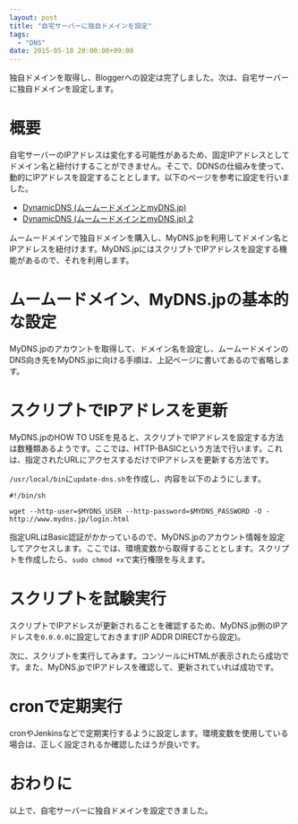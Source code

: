 ```yaml
---
layout: post
title: "自宅サーバーに独自ドメインを設定"
tags:
  - "DNS"
date: 2015-05-18 20:00:00+09:00
---
```


独自ドメインを取得し、Bloggerへの設定は完了しました。次は、自宅サーバーに独自ドメインを設定します。

<!-- more -->

# 概要

自宅サーバーのIPアドレスは変化する可能性があるため、固定IPアドレスとしてドメイン名と紐付けすることができません。そこで、DDNSの仕組みを使って、動的にIPアドレスを設定することとします。以下のページを参考に設定を行いました。

* [DynamicDNS (ムームードメインとmyDNS.jp)](http://gomocool.net/gomokulog/?p=10)
* [DynamicDNS (ムームードメインとmyDNS.jp) 2](http://gomocool.net/gomokulog/?p=24)

ムームードメインで独自ドメインを購入し、MyDNS.jpを利用してドメイン名とIPアドレスを紐付けます。MyDNS.jpにはスクリプトでIPアドレスを設定する機能があるので、それを利用します。

# ムームードメイン、MyDNS.jpの基本的な設定

MyDNS.jpのアカウントを取得して、ドメイン名を設定し、ムームードメインのDNS向き先をMyDNS.jpに向ける手順は、上記ページに書いてあるので省略します。

# スクリプトでIPアドレスを更新

MyDNS.jpのHOW TO USEを見ると、スクリプトでIPアドレスを設定する方法は数種類あるようです。ここでは、HTTP-BASICという方法で行います。これは、指定されたURLにアクセスするだけでIPアドレスを更新する方法です。

`/usr/local/bin`に`update-dns.sh`を作成し、内容を以下のようにします。

```
#!/bin/sh

wget --http-user=$MYDNS_USER --http-password=$MYDNS_PASSWORD -O - http://www.mydns.jp/login.html
```

指定URLはBasic認証がかかっているので、MyDNS.jpのアカウント情報を設定してアクセスします。ここでは、環境変数から取得することとします。スクリプトを作成したら、`sudo chmod +x`で実行権限を与えます。

# スクリプトを試験実行

スクリプトでIPアドレスが更新されることを確認するため、MyDNS.jp側のIPアドレスを`0.0.0.0`に設定しておきます(IP ADDR DIRECTから設定)。

次に、スクリプトを実行してみます。コンソールにHTMLが表示されたら成功です。また、MyDNS.jpでIPアドレスを確認して、更新されていれば成功です。

# cronで定期実行

cronやJenkinsなどで定期実行するように設定します。環境変数を使用している場合は、正しく設定されるか確認したほうが良いです。

# おわりに

以上で、自宅サーバーに独自ドメインを設定できました。
